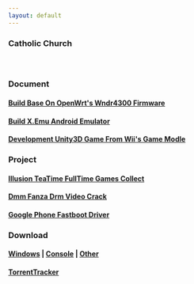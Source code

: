 ```yaml
---
layout: default
---
```

### Catholic Church<br><br><br>
### Document<br>
#### [Build Base On OpenWrt's Wndr4300 Firmware](/page/openwrt.md)<br>
#### [Build X.Emu Android Emulator](/page/emulator.md)<br>
#### [Development Unity3D Game From Wii's Game Modle](/page/unity3d.md)
### Project<br>
#### [Illusion TeaTime FullTime Games Collect](/page/illusion.md)<br>
#### [Dmm Fanza Drm Video Crack](/page/dmm.md)<br>
#### [Google Phone Fastboot Driver](/page/phone.md)<br>
### Download<br>
#### [Windows](/page/windows.md)&nbsp;|&nbsp;[Console](/page/console.md)&nbsp;|&nbsp;[Other](/page/other.md)<br>
#### [TorrentTracker](https://ngosang.github.io/trackerslist/trackers_all.txt)
